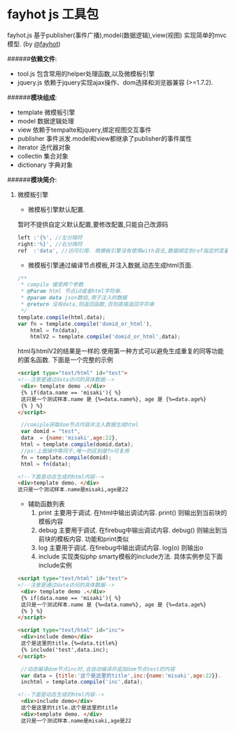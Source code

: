 fayhot js 工具包
======
[@fayhot]:http://weibo.com/misaki07
fayhot.js 基于publisher(事件广播),model(数据逻辑),view(视图) 实现简单的mvc模型. (by [@fayhot])

######**依赖文件**:
+ tool.js   包含常用的helper处理函数,以及微模板引擎
+ jquery.js 依赖于jquery实现ajax操作、dom选择和浏览器兼容 (>=1.7.2).

######**模块组成**:
+ template 微模板引擎
+ model    数据逻辑处理
+ view     依赖于tempalte和jquery,绑定视图交互事件
+ publisher 事件派发.model和view都继承了publisher的事件属性
+ iterator  迭代器对象
+ collectin 集合对象
+ dictionary 字典对象

######**模块简介**:
1. 微模板引擎
   
   + 微模板引擎默认配置.
   
   暂时不提供自定义默认配置,要修改配置,只能自己改源码
   
   ```js
   left :'{%', //左分隔符
   right:'%}', //右分隔符
   ref  :'data', //访问引用. 微模板引擎没有使用with语法,数据绑定到ref指定的变量上.默认为data
   ```
   + 微模板引擎通过编译节点模板,并注入数据,动态生成html页面.

   ```js
   /**
    * compile 接受两个参数
    * @Param html 节点id或者html字符串.
    * @param data json数组,用于注入的数据
    * @return 没有data,则返回函数,否则直接返回字符串
    */
   template.compile(html,data);
   var fn = template.compile('domid_or_html'),
       html = fn(data),
       htmlV2 = template.compile('domid_or_html',data);
   ```
   html与htmlV2的结果是一样的.使用第一种方式可以避免生成重复的同等功能的匿名函数.
   下面是一个完整的示例
   ```html
   <script type="text/html" id="test">
   <!--注意是通过data访问的具体数据-->
    <div> template demo .</div>
    {% if(data.name == 'misaki'){ %}
    这只是一个测试样本.name 是 {%=data.name%}, age 是 {%=data.age%}
    {% } %}
   </script>
   ```
   ```js
    //comiple获取dom节点内容并注入数据生成html
    var domid = "test",
    data  = {name:'misaki',age:22},
    html = template.compile(domid,data);
    //ps:上面操作等同于,唯一的区别是fn可复用
    fn = template.compile(domid);
    html = fn(data);
   ```
   ```html
   <!--下面是动态生成的html内容-->
   <div>template demo. </div>
   这只是一个测试样本.name是misaki,age是22
   ```
   
   + 辅助函数列表
      1. print    主要用于调试. 在html中输出调试内容. print() 则输出到当前块的模板内容
      2. debug    主要用于调试. 在firebug中输出调试内容. debug() 则输出到当前块的模板内容. 功能和print类似
      3. log      主要用于调试. 在firebug中输出调试内容. log(o) 则输出o
      4. include  实现类似php smarty模板的include方法. 具体实例参见下面include实例

   ```html
   <script type="text/html" id="test">
   <!--注意是通过data访问的具体数据-->
    <div> template demo .</div>
    {% if(data.name == 'misaki'){ %}
    这只是一个测试样本.name 是 {%=data.name%}, age 是 {%=data.age%}
    {% } %}
   </script>
   
   <script type="text/html" id="inc">
    <div>include demo</div>
    这个是这里的title.{%=data.title%}
    {% include('test',data.inc);
   </script>
   ```
   ```js
    //动态编译dom节点inc时,会自动编译并追加dom节点test的内容
    var data = {title:'这个是这里的title',inc:{name:'misaki',age:22}}.
    inchtml = template.compile('inc',data);
   ```
   ```html
   <!--下面是动态生成的html内容-->
    <div>include demo</div>
    这个是这里的title.这个是这里的title
    <div>template demo. </div>
    这只是一个测试样本.name是misaki,age是22
   ```
